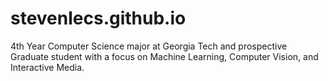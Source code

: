 # stevenlecs.github.io
4th Year Computer Science major at Georgia Tech and prospective Graduate student with a focus on Machine Learning, Computer Vision, and Interactive Media.
